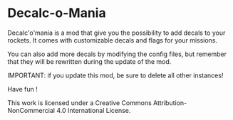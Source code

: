 # Decalc-o-Mania
Decalc'o'mania is a mod that give you the possibility to add decals to your rockets.
It comes with customizable decals and flags for your missions.

You can also add more decals by modifying the config files, but remember that they will be rewritten during the update of the mod.

IMPORTANT: if you update this mod, be sure to delete all other instances!


Have fun !

This work is licensed under a Creative Commons Attribution-NonCommercial 4.0 International License.
